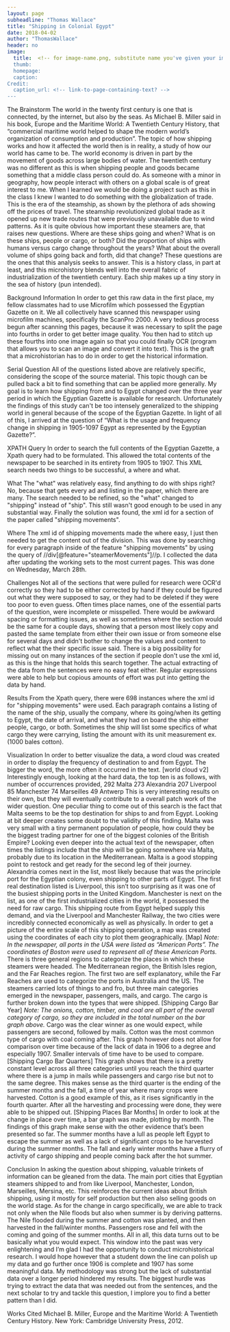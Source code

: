 ```yaml
---
layout: page
subheadline: "Thomas Wallace"
title: "Shipping in Colonial Egypt"
date: 2018-04-02
author: "ThomasWallace"
header: no
image:
  title:  <!-- for image-name.png, substitute name you've given your image file -->
  thumb:
  homepage:
  caption:
Credit:
  caption_url: <!-- link-to-page-containing-text? -->
---
```

The Brainstorm
The world in the twenty first century is one that is connected, by the internet, but also by the seas. As Michael B. Miller said in his book, Europe and the Maritime World: A Twentieth Century History, that “commercial maritime world helped to shape the modern world’s organization of consumption and production”. The topic of how shipping works and how it affected the world then is in reality, a study of how our world has came to be. The world economy is driven in part by the movement of goods across large bodies of water. The twentieth century was no different as this is when shipping people and goods became something that a middle class person could do. As someone with a minor in geography, how people interact with others on a global scale is of great interest to me. When I learned we would be doing a project such as this in the class I knew I wanted to do something with the globalization of trade. This is the era of the steamship, as shown by the plethora of ads showing off the prices of travel. The steamship revolutionized global trade as it opened up new trade routes that were previously unavailable due to wind patterns. As it is quite obvious how important these steamers are, that raises new questions. Where are these ships going and when? What is on these ships, people or cargo, or both? Did the proportion of ships with humans versus cargo change throughout the years? What about the overall volume of ships going back and forth, did that change? These questions are the ones that this analysis seeks to answer. This is a history class, in part at least, and this microhistory blends well into the overall fabric of industrialization of the twentieth century. Each ship makes up a tiny story in the sea of history (pun intended).

Background Information
In order to get this raw data in the first place, my fellow classmates had to use Microfilm which possessed the Egyptian Gazette on it. We all collectively have scanned this newspaper using microfilm machines, specifically the ScanPro 2000. A very tedious process begun after scanning this pages, because it was necessary to split the page into fourths in order to get better image quality. You then had to stitch up these fourths into one image again so that you could finally OCR (program that allows you to scan an image and convert it into text). This is the graft that a microhistorian has to do in order to get the historical information.

Serial Question
All of the questions listed above are relatively specific, considering the scope of the source material. This topic though can be pulled back a bit to find something that can be applied more generally. My goal is to learn how shipping from and to Egypt changed over the three year period in which the Egyptian Gazette is available for research. Unfortunately the findings of this study can't be too intensely generalized to the shipping world in general because of the scope of the Egyptian Gazette. In light of all of this, I arrived at the question of “What is the usage and frequency change in shipping in 1905-1097 Egypt as represented by the Egyptian Gazette?”.

XPATH Query
In order to search the full contents of the Egyptian Gazette, a Xpath query had to be formulated. This allowed the total contents of the newspaper to be searched in its entirety from 1905 to 1907. This XML search needs two things to be successful, a where and what.

What
The "what" was relatively easy, find anything to do with ships right? No, because that gets every ad and listing in the paper, which there are many. The search needed to be refined, so the "what" changed to "shipping" instead of "ship". This still wasn't good enough to be used in any substantial way. Finally the solution was found, the xml id for a section of the paper called "shipping movements".

Where
The xml id of shipping movements made the where easy, I just then needed to get the content out of the division. This was done by searching for every paragraph inside of the feature "shipping movements" by using the query of //div[@feature="steamerMovements"]//p. I collected the data after updating the working sets to the most current pages. This was done on Wednesday, March 28th.

Challenges
Not all of the sections that were pulled for research were OCR'd correctly so they had to be either corrected by hand if they could be figured out what they were supposed to say, or they had to be deleted if they were too poor to even guess. Often times place names, one of the essential parts of the question, were incomplete or misspelled. There would be awkward spacing or formatting issues, as well as sometimes where the section would be the same for a couple days, showing that a person most likely copy and pasted the same template from either their own issue or from someone else for several days and didn't bother to change the values and content to reflect what the their specific issue said. There is a big possibility for missing out on many instances of the section if people don't use the xml id, as this is the hinge that holds this search together. The actual extracting of the data from the sentences were no easy feat either. Regular expressions were able to help but copious amounts of effort was put into getting the data by hand.

Results
From the Xpath query, there were 698 instances where the xml id for "shipping movements" were used. Each paragraph contains a listing of the name of the ship, usually the company, where its going/when its getting to Egypt, the date of arrival, and what they had on board the ship either people, cargo, or both. Sometimes the ship will list some specifics of what cargo they were carrying, listing the amount with its unit measurement ex. (1000 bales cotton).

Visualization
In order to better visualize the data, a word cloud was created in order to display the frequency of destination to and from Egypt. The bigger the word, the more often it occurred in the text.
[world cloud v2]
Interestingly enough, looking at the hard data, the top ten is as follows, with number of occurrences provided,
292	Malta
273	Alexandria
207	Liverpool
85	Manchester
74	Marseilles
49	Antwerp
This is very interesting results on their own, but they will eventually contribute to a overall patch work of the wider question. One peculiar thing to come out of this search is the fact that Malta seems to be the top destination for ships to and from Egypt. Looking at bit deeper creates some doubt to the validity of this finding. Malta was very small with a tiny permanent population of people, how could they be the biggest trading partner for one of the biggest colonies of the British Empire? Looking even deeper into the actual text of the newspaper, often times the listings include that the ship will be going somewhere via Malta, probably due to its location in the Mediterranean. Malta is a good stopping point to restock and get ready for the second leg of their journey. Alexandria comes next in the list, most likely because that was the principle port for the Egyptian colony, even shipping to other parts of Egypt. The first real destination listed is Liverpool, this isn’t too surprising as it was one of the busiest shipping ports in the United Kingdom. Manchester is next on the list, as one of the first industrialized cities in the world, it possessed the need for raw cargo. This shipping route from Egypt helped supply this demand, and via the Liverpool and Manchester Railway, the two cities were incredibly connected economically as well as physically. In order to get a picture of the entire scale of this shipping operation, a map was created using the coordinates of each city to plot them geographically.
[Map]
*Note: In the newspaper, all ports in the USA were listed as “American Ports”. The coordinates of Boston were used to represent all of these American Ports.*
There is three general regions to categorize the places in which these steamers were headed. The Mediterranean region,  the British Isles region, and the Far Reaches region. The first two are self explanatory, while the Far Reaches are used to categorize the ports in Australia and the US.
The steamers carried lots of things to and fro, but three main categories emerged in the newspaper, passengers, mails, and cargo. The cargo is further broken down into the types that were shipped.
[Shipping Cargo Bar Year]
*Note: The onions, cotton, timber, and coal are all part of the overall category of cargo, so they are included in the total number on the bar graph above.*
Cargo was the clear winner as one would expect, while passengers are second, followed by mails. Cotton was the most common type of cargo with coal coming after. This graph however does not allow for comparison over time because of the lack of data in 1906 to a degree and especially 1907. Smaller intervals of time have to be used to compare.
[Shipping Cargo Bar Quarters]
This graph shows that there is a pretty constant level across all three categories until you reach the third quarter where there is a jump in mails while passengers and cargo rise but not to the same degree. This makes sense as the third quarter is the ending of the summer months and the fall, a time of year where many crops were harvested. Cotton is a good example of this, as it rises significantly in the fourth quarter. After all the harvesting and processing were done, they were able to be shipped out.
[Shipping Places Bar Months]
In order to look at the change in place over time, a bar graph was made, plotting by month. The findings of this graph make sense with the other evidence that’s been presented so far. The summer months have a lull as people left Egypt to escape the summer as well as a lack of significant crops to be harvested during the summer months. The fall and early winter months have a flurry of activity of cargo shipping and people coming back after the hot summer.

Conclusion
In asking the question about shipping, valuable trinkets of information can be gleaned from the data. The main port cities that Egyptian steamers shipped to and from like Liverpool, Manchester, London, Marseilles, Mersina, etc. This reinforces the current ideas about British shipping, using it mostly for self production but then also selling goods on the world stage. As for the change in cargo specifically, we are able to track not only when the Nile floods but also when summer is by deriving patterns. The Nile flooded during the summer and cotton was planted, and then harvested in the fall/winter months. Passengers rose and fell with the coming and going of the summer months.
All in all, this data turns out to be basically what you would expect. This window into the past was very enlightening and I’m glad I had the opportunity to conduct microhistorical research. I would hope however that a student down the line can polish up my data and go further once 1906 is complete and 1907 has some meaningful data. My methodology was strong but the lack of substantial data over a longer period hindered my results. The biggest hurdle was trying to extract the data that was needed out from the sentences, and the next scholar to try and tackle this question, I implore you to find a better pattern than I did.

Works Cited
Michael B. Miller, Europe and the Maritime World: A Twentieth Century History. New York: Cambridge University Press, 2012.
